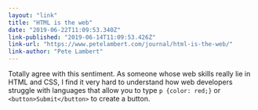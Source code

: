 ```yaml
---
layout: "link"
title: "HTML is the web"
date: "2019-06-22T11:09:53.340Z"
link-published: "2019-06-14T11:09:53.426Z"
link-url: "https://www.petelambert.com/journal/html-is-the-web/"
link-author: "Pete Lambert"
---
```


Totally agree with this sentiment. As someone whose web skills really lie in HTML and CSS, I find it very hard to understand how web developers struggle with languages that allow you to type `p {color: red;}` or `<button>Submit</button>` to create a button.
